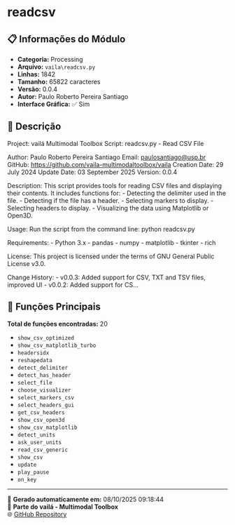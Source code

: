# readcsv

## 📋 Informações do Módulo

- **Categoria:** Processing
- **Arquivo:** `vaila\readcsv.py`
- **Linhas:** 1842
- **Tamanho:** 65822 caracteres
- **Versão:** 0.0.4
- **Autor:** Paulo Roberto Pereira Santiago
- **Interface Gráfica:** ✅ Sim

## 📖 Descrição


Project: vailá Multimodal Toolbox
Script: readcsv.py - Read CSV File

Author: Paulo Roberto Pereira Santiago
Email: paulosantiago@usp.br
GitHub: https://github.com/vaila-multimodaltoolbox/vaila
Creation Date: 29 July 2024
Update Date: 03 September 2025
Version: 0.0.4

Description:
    This script provides tools for reading CSV files and displaying their contents.
    It includes functions for:
    - Detecting the delimiter used in the file.
    - Detecting if the file has a header.
    - Selecting markers to display.
    - Selecting headers to display.
    - Visualizing the data using Matplotlib or Open3D.

Usage:
    Run the script from the command line:
        python readcsv.py

Requirements:
    - Python 3.x
    - pandas
    - numpy
    - matplotlib
    - tkinter
    - rich

License:
    This project is licensed under the terms of GNU General Public License v3.0.

Change History:
    - v0.0.3: Added support for CSV, TXT and TSV files, improved UI
    - v0.0.2: Added support for CS...

## 🔧 Funções Principais

**Total de funções encontradas:** 20

- `show_csv_optimized`
- `show_csv_matplotlib_turbo`
- `headersidx`
- `reshapedata`
- `detect_delimiter`
- `detect_has_header`
- `select_file`
- `choose_visualizer`
- `select_markers_csv`
- `select_headers_gui`
- `get_csv_headers`
- `show_csv_open3d`
- `show_csv_matplotlib`
- `detect_units`
- `ask_user_units`
- `read_csv_generic`
- `show_csv`
- `update`
- `play_pause`
- `on_key`




---

📅 **Gerado automaticamente em:** 08/10/2025 09:18:44  
🔗 **Parte do vailá - Multimodal Toolbox**  
🌐 [GitHub Repository](https://github.com/vaila-multimodaltoolbox/vaila)
